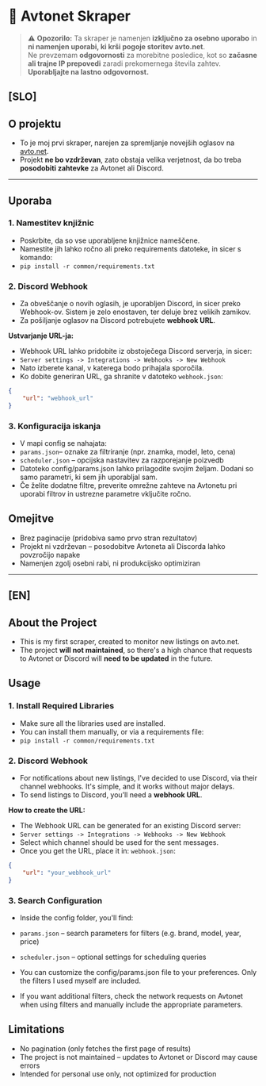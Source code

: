 # 🚗 Avtonet Skraper

> ⚠️ **Opozorilo:** Ta skraper je namenjen **izključno za osebno uporabo** in **ni namenjen uporabi, ki krši pogoje storitev avto.net**.  
> Ne prevzemam **odgovornosti** za morebitne posledice, kot so **začasne ali trajne IP prepovedi** zaradi prekomernega števila zahtev.  
> **Uporabljajte na lastno odgovornost.**

## [SLO]

## O projektu

- To je moj prvi skraper, narejen za spremljanje novejših oglasov na [avto.net](https://www.avto.net/).
- Projekt **ne bo vzdrževan**, zato obstaja velika verjetnost, da bo treba **posodobiti zahtevke** za Avtonet ali Discord.

---

## Uporaba

### 1. Namestitev knjižnic

- Poskrbite, da so vse uporabljene knjižnice nameščene. 
- Namestite jih lahko ročno ali preko requirements datoteke, in sicer s komando:
- `pip install -r common/requirements.txt`

### 2. Discord Webhook

- Za obveščanje o novih oglasih, je uporabljen Discord, in sicer preko Webhook-ov. Sistem je zelo enostaven, ter deluje brez velikih zamikov.
- Za pošiljanje oglasov na Discord potrebujete **webhook URL**.

**Ustvarjanje URL-ja:**

- Webhook URL lahko pridobite iz obstoječega Discord serverja, in sicer:
- `Server settings -> Integrations -> Webhooks -> New Webhook`
- Nato izberete kanal, v katerega bodo prihajala sporočila.
- Ko dobite generiran URL, ga shranite v datoteko `webhook.json`:

```json
{
	"url": "webhook_url"
}
```

### 3. Konfiguracija iskanja

- V mapi config se nahajata:
- `params.json`– oznake za filtriranje (npr. znamka, model, leto, cena)
- `scheduler.json` – opcijska nastavitev za razporejanje poizvedb
- Datoteko config/params.json lahko prilagodite svojim željam. Dodani so samo parametri, ki sem jih uporabljal sam.
- Če želite dodatne filtre, preverite omrežne zahteve na Avtonetu pri uporabi filtrov in ustrezne parametre vključite ročno.


## Omejitve

- Brez paginacije (pridobiva samo prvo stran rezultatov)
- Projekt ni vzdrževan – posodobitve Avtoneta ali Discorda lahko povzročijo napake
- Namenjen zgolj osebni rabi, ni produkcijsko optimiziran

---

## [EN]

## About the Project

- This is my first scraper, created to monitor new listings on avto.net.
- The project **will not maintained**, so there's a high chance that requests to Avtonet or Discord will **need to be updated** in the future.

## Usage

### 1. Install Required Libraries

- Make sure all the libraries used are installed. 
- You can install them manually, or via a requirements file:
- `pip install -r common/requirements.txt`

### 2. Discord Webhook

- For notifications about new listings, I've decided to use Discord, via their channel webhooks. It's simple, and it works without major delays.
- To send listings to Discord, you’ll need a **webhook URL**.

**How to create the URL:**

- The Webhook URL can be generated for an existing Discord server:
- `Server settings -> Integrations -> Webhooks -> New Webhook`
- Select which channel should be used for the sent messages.
- Once you get the URL, place it in: `webhook.json`:

```json
{
	"url": "your_webhook_url"
}
```

### 3. Search Configuration

- Inside the config folder, you'll find:
- `params.json` – search parameters for filters (e.g. brand, model, year, price)
- `scheduler.json` – optional settings for scheduling queries

- You can customize the config/params.json file to your preferences. Only the filters I used myself are included.
- If you want additional filters, check the network requests on Avtonet when using filters and manually include the appropriate parameters.

## Limitations

- No pagination (only fetches the first page of results)
- The project is not maintained – updates to Avtonet or Discord may cause errors
- Intended for personal use only, not optimized for production
